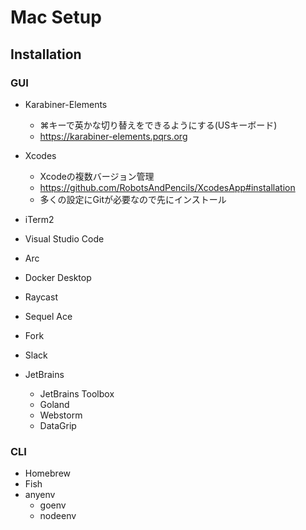 # Mac Setup

## Installation

### GUI

- Karabiner-Elements
  - ⌘キーで英かな切り替えをできるようにする(USキーボード)
  - https://karabiner-elements.pqrs.org

- Xcodes
  - Xcodeの複数バージョン管理
  - https://github.com/RobotsAndPencils/XcodesApp#installation
  - 多くの設定にGitが必要なので先にインストール
  
- iTerm2
- Visual Studio Code
- Arc
- Docker Desktop
- Raycast
- Sequel Ace
- Fork
- Slack

- JetBrains
  - JetBrains Toolbox
  - Goland
  - Webstorm
  - DataGrip

### CLI
- Homebrew
- Fish
- anyenv
  - goenv
  - nodeenv
